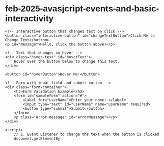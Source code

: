 # feb-2025-avasjcript-events-and-basic-interactivity
<!DOCTYPE html>
<html lang="en">
<head>
    <meta charset="UTF-8">
    <meta name="viewport" content="width=device-width, initial-scale=1.0">
    <title>JavaScript Events and Interactivity</title>
    <style>
        /* Basic styles for the webpage */
        body {
            font-family: Arial, sans-serif;
            padding: 20px;
        }
        .interactive-button {
            padding: 10px 20px;
            font-size: 16px;
            cursor: pointer;
            background-color: lightblue;
            border: none;
            border-radius: 5px;
        }
        .hover-text {
            margin-top: 20px;
            font-size: 18px;
            color: #333;
        }
        .form-container {
            margin-top: 30px;
        }
        input[type="text"], button {
            padding: 10px;
            font-size: 16px;
            margin: 5px;
        }
        .error-message {
            color: red;
            font-size: 14px;
        }
    </style>
</head>
<body>

    <!-- Interactive button that changes text on click -->
    <button class="interactive-button" id="changeTextButton">Click Me to Change Text</button>
    <p id="message">Hello, click the button above!</p>

    <!-- Text that changes on hover -->
    <div class="hover-text" id="hoverText">
        Hover over the button below to change this text.
    </div>
    
    <button id="hoverButton">Hover Me!</button>

    <!-- Form with input field and submit button -->
    <div class="form-container">
        <h3>Form Validation Example</h3>
        <form id="sampleForm" action="#">
            <label for="userName">Enter your name: </label>
            <input type="text" id="userName" name="userName" required>
            <button type="submit">Submit</button>
        </form>
        <p class="error-message" id="errorMessage"></p>
    </div>

    <script>
        // 1. Event Listener to change the text when the button is clicked
        document.getElementBy
